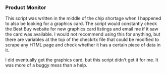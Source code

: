 ### Product Monitor

This script was written in the middle of the chip shortage when I happened to also be looking for a graphics card. The script would constantly check the Best Buy website for new graphics card listings and email me if it saw the card was available. I would not recommend using this for anything, but there are variables at the top of the checkrtx file that could be modified to scrape any HTML page and check whether it has a certain piece of data in it. 

I did eventually get the graphics card, but this script didn't get it for me. It was more of a buggy mess than a help. 